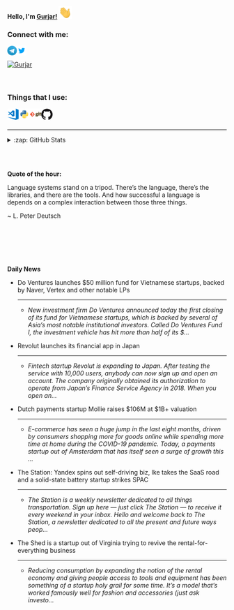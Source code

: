 #### Hello, I'm [Gurjar!](https://GurjarKing.github.io) <img src="https://raw.githubusercontent.com/ABSphreak/ABSphreak/master/gifs/Hi.gif" width="30px"></h2>


### Connect with me:

[<img align="left" alt="Gurjar | Telegram" width="22px" src="https://raw.githubusercontent.com/github/explore/80688e429a7d4ef2fca1e82350fe8e3517d3494d/topics/telegram/telegram.png" />][Telegram]
[<img align="left" alt="Gurjar | Twitter" width="22px" src="https://raw.githubusercontent.com/github/explore/80688e429a7d4ef2fca1e82350fe8e3517d3494d/topics/twitter/twitter.png" />][Twitter]
<br >
<br >
<a href="https://github.com/GurjarKing"><img src="https://komarev.com/ghpvc/?username=GurjarKing" alt="Gurjar" /></a> <br />
<br />
<br />
<!-- <br >

![](https://visitor-badge.glitch.me/badge?page_id=GurjarKing)

<br /> -->

### Things that I use:

[<img align="left" alt="Visual Studio Code" width="26px" src="https://raw.githubusercontent.com/github/explore/80688e429a7d4ef2fca1e82350fe8e3517d3494d/topics/visual-studio-code/visual-studio-code.png" />][VSCode]
[<img align="left" alt="Python" width="26px" src="https://raw.githubusercontent.com/github/explore/80688e429a7d4ef2fca1e82350fe8e3517d3494d/topics/python/python.png" />][Python]
[<img align="left" alt="Git" width="26px" src="https://raw.githubusercontent.com/github/explore/80688e429a7d4ef2fca1e82350fe8e3517d3494d/topics/git/git.png" />][Git]
[<img align="left" alt="GitHub" width="26px" src="https://raw.githubusercontent.com/github/explore/78df643247d429f6cc873026c0622819ad797942/topics/github/github.png" />][Github]

<br />
<br />

---
<details>
  <summary>:zap: GitHub Stats</summary>

<img align="left" alt="Gurjar's Github Stats" src="https://github-readme-stats.vercel.app/api?username=GurjarKing&show_icons=true&hide_border=true&count_private=true&include_all_commit=true&theme=algolia" />

</details>

<!-- ### 🔔 My latest tweet
<a href="https://twitter.com/Gurjar_King43" target="_blank">
	<img src="https://github.com/GurjarKing/GurjarKing/raw/master/tweet.png" width="70%" align="center" alt="Click to view on Twitter" title="My latest tweet, as an image"/>
</a> -->
<br>

<pre>

</pre>

**Quote of the hour:**

Language systems stand on a tripod. There’s the language, there’s the libraries, and there are the tools. And how successful a language is depends on a complex interaction between those three things.

~ L. Peter Deutsch
<pre>

</pre>
<br>
<pre>


</pre>
<strong>Daily News</strong>
  
  - Do Ventures launches $50 million fund for Vietnamese startups, backed by Naver, Vertex and other notable LPs
     <hr/>
     
      - *New investment firm Do Ventures announced today the first closing of its fund for Vietnamese startups, which is backed by several of Asia’s most notable institutional investors. Called Do Ventures Fund I, the investment vehicle has hit more than half of its $…*
     
  - Revolut launches its financial app in Japan
      <hr/>
      
      - *Fintech startup Revolut is expanding to Japan. After testing the service with 10,000 users, anybody can now sign up and open an account. The company originally obtained its authorization to operate from Japan’s Finance Service Agency in 2018. When you open an…*
      
  - Dutch payments startup Mollie raises $106M at $1B+ valuation
      <hr/>
      
      - *E-commerce has seen a huge jump in the last eight months, driven by consumers shopping more for goods online while spending more time at home during the COVID-19 pandemic. Today, a payments startup out of Amsterdam that has itself seen a surge of growth this …*
      
  - The Station: Yandex spins out self-driving biz, Ike takes the SaaS road and a solid-state battery startup strikes SPAC
      <hr/>
      
      - *The Station is a weekly newsletter dedicated to all things transportation. Sign up here — just click The Station — to receive it every weekend in your inbox. Hello and welcome back to The Station, a newsletter dedicated to all the present and future ways peop…*
       
  - The Shed is a startup out of Virginia trying to revive the rental-for-everything business
      <hr/>
       
       - *Reducing consumption by expanding the notion of the rental economy and giving people access to tools and equipment has been something of a startup holy grail for some time. It’s a model that’s worked famously well for fashion and accessories (just ask investo…*
      

<br />

[VSCode]: https://code.visualstudio.com/
[Python]: https://www.python.org/
[Git]: https://git-scm.com/
[Github]: https://github.com/
[Telegram]: https://t.me/Gurjar_King/
[Twitter]: https://twitter.com/Gurjar_King43/
